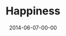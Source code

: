 ---
layout: message
category: message
series: "Meaning"
title: "Happiness"
date: 2014-06-07-00-00
message_id: 867
audio: "http://s3.amazonaws.com/crossroads-media/media/legacy/mp3/meaning_01.mp3"
audio-duration: ":"
program: "http://s3.amazonaws.com/crossroads-media/media/legacy/documents/06_07-08_02_14Program.pdf"
description: "Brian Tome talks about the meaning of happiness."
video: "https://s3.amazonaws.com/crossroadsvideomessages/meaning_01.mp4"
video-duration: ":"
video-image: "http://s3.amazonaws.com/crossroads-media/images/legacy/content/meaning_01_still.jpg"
flag: "N"
---